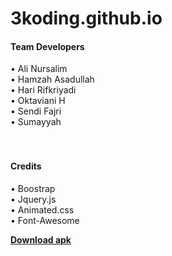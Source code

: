 # 3koding.github.io
<h4>Team Developers</h4>
• Ali Nursalim<br>
• Hamzah Asadullah<br>
• Hari Rifkriyadi<br>
• Oktaviani H<br>
• Sendi Fajri<br>
• Sumayyah<br>
</br>
<br>
<h4>Credits</h4>
• Boostrap<br>
• Jquery.js<br>
• Animated.css<br>
• Font-Awesome<br>

<b><a href="http://goo.gl/Ipa1Fo">Download apk</a></b> </br>
